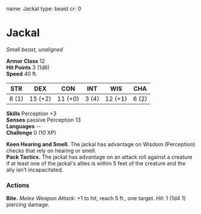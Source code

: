 name: Jackal
type: beast
cr: 0

# Jackal 
_Small beast, unaligned_

**Armor Class** 12    
**Hit Points** 3 (1d6)    
**Speed** 40 ft. 

| STR     | DEX     | CON     | INT     | WIS     | CHA     |
|---------|---------|---------|---------|---------|---------|
| 8 (1)  | 15 (+2) | 11 (+0) | 3 (4)  | 12 (+1) | 6 (2)  |  

**Skills** Perception +3    
**Senses** passive Perception 13    
**Languages** --    
**Challenge** 0 (10 XP) 

**Keen Hearing and Smell.** The jackal has advantage on Wisdom (Perception) checks that rely on hearing or smell.    
**Pack Tactics.** The jackal has advantage on an attack roll against a creature if at least one of the jackal's allies is within 5 feet of the creature and the ally isn't incapacitated. 

### Actions    
**Bite.** _Melee Weapon Attack:_ +1 to hit, reach 5 ft., one target. _Hit:_ 1 (1d4  1) piercing damage. 
